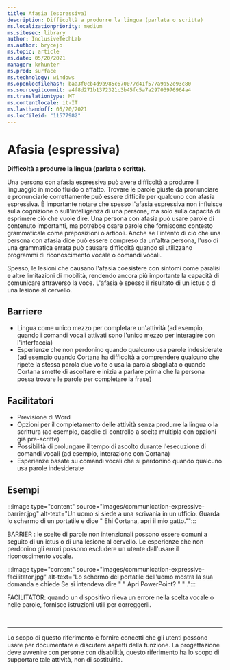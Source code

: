 ```yaml
---
title: Afasia (espressiva)
description: Difficoltà a produrre la lingua (parlata o scritta)
ms.localizationpriority: medium
ms.sitesec: library
author: InclusiveTechLab
ms.author: brycejo
ms.topic: article
ms.date: 05/20/2021
manager: krhunter
ms.prod: surface
ms.technology: windows
ms.openlocfilehash: baa3f0cb4d9b985c670077d41f577a9a52e93c80
ms.sourcegitcommit: a4f8d271b1372321c3b45fc5a7a29703976964a4
ms.translationtype: MT
ms.contentlocale: it-IT
ms.lasthandoff: 05/20/2021
ms.locfileid: "11577982"
---
```

# <a name="aphasia-expressive"></a>Afasia (espressiva) 

**Difficoltà a produrre la lingua (parlata o scritta).**

Una persona con afasia espressiva può avere difficoltà a produrre il linguaggio in modo fluido o affatto. Trovare le parole giuste da pronunciare e pronunciarle correttamente può essere difficile per qualcuno con afasia espressiva. È importante notare che spesso l'afasia espressiva non influisce sulla cognizione o sull'intelligenza di una persona, ma solo sulla capacità di esprimere ciò che vuole dire. Una persona con afasia può usare parole di contenuto importanti, ma potrebbe osare parole che forniscono contesto grammaticale come preposizioni o articoli. Anche se l'intento di ciò che una persona con afasia dice può essere compreso da un'altra persona, l'uso di una grammatica errata può causare difficoltà quando si utilizzano programmi di riconoscimento vocale o comandi vocali.

Spesso, le lesioni che causano l'afasia coesistere con sintomi come paralisi e altre limitazioni di mobilità, rendendo ancora più importante la capacità di comunicare attraverso la voce. L'afasia è spesso il risultato di un ictus o di una lesione al cervello.

## <a name="barriers"></a>Barriere
* Lingua come unico mezzo per completare un'attività (ad esempio, quando i comandi vocali attivati sono l'unico mezzo per interagire con l'interfaccia)
* Esperienze che non perdonino quando qualcuno usa parole indesiderate (ad esempio quando Cortana ha difficoltà a comprendere qualcuno che ripete la stessa parola due volte o usa la parola sbagliata o quando Cortana smette di ascoltare e inizia a parlare prima che la persona possa trovare le parole per completare la frase) 

## <a name="facilitators"></a>Facilitatori
* Previsione di Word
* Opzioni per il completamento delle attività senza produrre la lingua o la scrittura (ad esempio, caselle di controllo a scelta multipla con opzioni già pre-scritte)
* Possibilità di prolungare il tempo di ascolto durante l'esecuzione di comandi vocali (ad esempio, interazione con Cortana)
* Esperienze basate su comandi vocali che si perdonino quando qualcuno usa parole indesiderate

## <a name="examples"></a>Esempi

:::image type="content" source="images/communication-expressive-barrier.jpg" alt-text="Un uomo si siede a una scrivania in un ufficio. Guarda lo schermo di un portatile e dice &quot; Ehi Cortana, apri il mio gatto.&quot;":::

BARRIER : le scelte di parole non intenzionali possono essere comuni a seguito di un ictus o di una lesione al cervello. Le esperienze che non perdonino gli errori possono escludere un utente dall'usare il riconoscimento vocale.

:::image type="content" source="images/communication-expressive-facilitator.jpg" alt-text="Lo schermo del portatile dell'uomo mostra la sua domanda e chiede Se si intendeva dire &quot; &quot; Apri PowerPoint? &quot; &quot; .":::

FACILITATOR: quando un dispositivo rileva un errore nella scelta vocale o nelle parole, fornisce istruzioni utili per correggerli. 


&nbsp;

[comment]: # (Piè di pagina)
___
Lo scopo di questo riferimento è fornire concetti che gli utenti possono usare per documentare e discutere aspetti della funzione. La progettazione deve avvenire con persone con disabilità, questo riferimento ha lo scopo di supportare tale attività, non di sostituirla. 